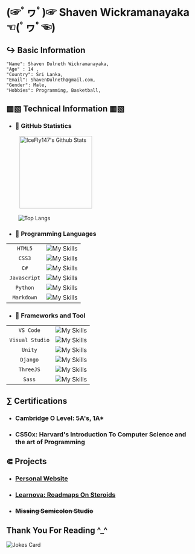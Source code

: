 # (☞ﾟヮﾟ)☞ Shaven Wickramanayaka ☜(ﾟヮﾟ☜)
## ↪ Basic Information

```
"Name": Shaven Dulneth Wickramanayaka,
"Age" : 14 ,
"Country": Sri Lanka,
"Email": ShavenDulneth@gmail.com,
"Gender": Male,
"Hobbies": Programming, Basketball,
```
## ▦▧ Technical Information ▦▧

- ### 🐙 GitHub Statistics
 &nbsp;&nbsp;&nbsp;&nbsp;&nbsp;&nbsp;&nbsp;&nbsp;&nbsp;<img alt="IceFly147's Github Stats" src="https://denvercoder1-github-readme-stats.vercel.app/api/?username=Shaven-Wickramanayaka&show_icons=true&include_all_commits=true&count_private=true&theme=react&bg_color=#0000&title_color=F85D7F&icon_color=F8D86" height="192px"/>

 &nbsp;&nbsp;&nbsp;&nbsp;&nbsp;&nbsp;&nbsp;&nbsp;![Top Langs](https://github-readme-stats.vercel.app/api/top-langs/?username=Shaven-Wickramanayaka&layout=compact&theme=vision-friendly-dark&bg_color=#121212)

- ### 💬 Programming Languages
|                    |                                                                 |
| :----------------: | :--------------------------------------------------------------:|
|     `HTML5`        |![My Skills](https://skillicons.dev/icons?i=html&width=48)       |
|     `CSS3`         |![My Skills](https://skillicons.dev/icons?i=css&width=48)        |
|     `C#`           |![My Skills](https://skillicons.dev/icons?i=cs&width=48)         |
|     `Javascript`  |![My Skills](https://skillicons.dev/icons?i=javascript&width=48)  |
|     `Python`       |![My Skills](https://skillicons.dev/icons?i=python&width=48)     |
|     `Markdown`     |![My Skills](https://skillicons.dev/icons?i=md&width=48)         |

- ### 🎨 Frameworks and Tool
|                      |                                                                  |
| :------------------: | :--------------------------------------------------------------: |
|     `VS Code`        |![My Skills](https://skillicons.dev/icons?i=vscode&width=48)      |
|     `Visual Studio`  |![My Skills](https://skillicons.dev/icons?i=visualstudio&width=48)|
|     `Unity`          |![My Skills](https://skillicons.dev/icons?i=unity&width=48)       |
|     `Django`         |![My Skills](https://skillicons.dev/icons?i=django&width=48)      |
|     `ThreeJS`        |![My Skills](https://skillicons.dev/icons?i=threejs&width=48)     |
|     `Sass`           |![My Skills](https://skillicons.dev/icons?i=sass&width=48)        |

## ∑ Certifications
- ### Cambridge O Level: 5A's, 1A* 
- ### CS50x: Harvard's Introduction To Computer Science and the art of Programming

## ⋐ Projects
- ### [Personal Website](https://github.com/Shaven-Wickramanayaka/icefly147.github.io)
- ### [Learnova: Roadmaps On Steroids](https://github.com/Shaven-Wickramanayaka/Graviton-1)
- ### <strike>Missing Semicolon Studio</strike>

## Thank You For Reading ^_^

![Jokes Card](https://readme-jokes.vercel.app/api)
